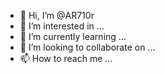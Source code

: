 - 👋 Hi, I’m @AR710r
- 👀 I’m interested in ...
- 🌱 I’m currently learning ...
- 💞️ I’m looking to collaborate on ...
- 📫 How to reach me ...

<!---
AR710r/AR710r is a ✨ special ✨ repository because its `README.md` (this file) appears on your GitHub profile.
You can click the Preview link to take a look at your changes.
--->
